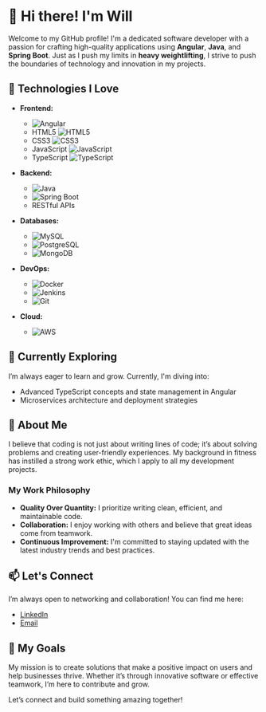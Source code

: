 # 👋 Hi there! I'm Will

Welcome to my GitHub profile! I'm a dedicated software developer with a passion for crafting high-quality applications using **Angular**, **Java**, and **Spring Boot**. Just as I push my limits in **heavy weightlifting**, I strive to push the boundaries of technology and innovation in my projects.

## 🚀 Technologies I Love

- **Frontend:** 
  - ![Angular](https://img.shields.io/badge/Angular-%E04539.svg?style=flat&logo=angular&logoColor=white) 
  - HTML5 ![HTML5](https://img.shields.io/badge/HTML5-%23E34F26.svg?style=flat&logo=html5&logoColor=white)
  - CSS3 ![CSS3](https://img.shields.io/badge/CSS3-%231572B6.svg?style=flat&logo=css3&logoColor=white)
  - JavaScript ![JavaScript](https://img.shields.io/badge/JavaScript-%23323330.svg?style=flat&logo=javascript&logoColor=%23F7DF1E)
  - TypeScript ![TypeScript](https://img.shields.io/badge/TypeScript-%23007ACC.svg?style=flat&logo=typescript&logoColor=white)

- **Backend:** 
  - ![Java](https://img.shields.io/badge/Java-%23ED8B00.svg?style=flat&logo=java&logoColor=white) 
  - ![Spring Boot](https://img.shields.io/badge/Spring%20Boot-%236DB33F.svg?style=flat&logo=spring&logoColor=white) 
  - RESTful APIs

- **Databases:** 
  - ![MySQL](https://img.shields.io/badge/MySQL-%234479A1.svg?style=flat&logo=mysql&logoColor=white) 
  - ![PostgreSQL](https://img.shields.io/badge/PostgreSQL-%23347BDB.svg?style=flat&logo=postgresql&logoColor=white) 
  - ![MongoDB](https://img.shields.io/badge/MongoDB-%2347A248.svg?style=flat&logo=mongodb&logoColor=white)

- **DevOps:** 
  - ![Docker](https://img.shields.io/badge/Docker-%232496ED.svg?style=flat&logo=docker&logoColor=white) 
  - ![Jenkins](https://img.shields.io/badge/Jenkins-%23D24939.svg?style=flat&logo=jenkins&logoColor=white) 
  - ![Git](https://img.shields.io/badge/Git-%23F05032.svg?style=flat&logo=git&logoColor=white)

- **Cloud:** 
  - ![AWS](https://img.shields.io/badge/Amazon%20AWS-%23232F3E.svg?style=flat&logo=amazonaws&logoColor=white) 

## 🌱 Currently Exploring

I’m always eager to learn and grow. Currently, I'm diving into:

- Advanced TypeScript concepts and state management in Angular
- Microservices architecture and deployment strategies

## 💼 About Me

I believe that coding is not just about writing lines of code; it’s about solving problems and creating user-friendly experiences. My background in fitness has instilled a strong work ethic, which I apply to all my development projects.

### My Work Philosophy

- **Quality Over Quantity:** I prioritize writing clean, efficient, and maintainable code.
- **Collaboration:** I enjoy working with others and believe that great ideas come from teamwork.
- **Continuous Improvement:** I'm committed to staying updated with the latest industry trends and best practices.

## 📫 Let's Connect

I’m always open to networking and collaboration! You can find me here:

- [LinkedIn](https://www.linkedin.com/in/will9191/)
- [Email](mailto:willian.contato91@gmail.com)

## 🎯 My Goals

My mission is to create solutions that make a positive impact on users and help businesses thrive. Whether it’s through innovative software or effective teamwork, I’m here to contribute and grow. 

Let’s connect and build something amazing together!
